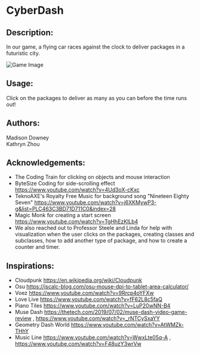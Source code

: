 # CyberDash
## Description:
In our game, a flying car races against the clock to deliver packages in a futuristic city.

![Game Image](Users/madi/Desktop/Project_II.Code/gamepicture.png)

## Usage:
Click on the packages to deliver as many as you can before the time runs out!

## Authors:
Madison Downey\
Kathryn Zhou

## Acknowledgements:
- The Coding Train for clicking on objects and mouse interaction
- ByteSize Coding for side-scrolling effect https://www.youtube.com/watch?v=4Ud3oX-cKxc 
- TeknoAXE's Royalty Free Music for background song "Nineteen Eighty Seven" https://www.youtube.com/watch?v=j6XKMywP3-g&list=PLC463C3BD71D711C0&index=28 
- Magic Monk for creating a start screen https://www.youtube.com/watch?v=TgHhEzKlLb4 
- We also reached out to Professor Steele and Linda for help with visualization when the user clicks on the packages, creating classes and subclasses, how to add another type of package, and how to create a counter and timer.

## Inspirations:
- Cloudpunk https://en.wikipedia.org/wiki/Cloudpunk 
- Osu https://jscalc-blog.com/osu-mouse-dpi-to-tablet-area-calculator/ 
- Voez https://www.youtube.com/watch?v=9Rrcp4oYFXw 
- Love Live https://www.youtube.com/watch?v=fF62L8c5faQ 
- Piano Tiles https://www.youtube.com/watch?v=LuP20wNN-B4 
- Muse Dash https://thetech.com/2019/07/02/muse-dash-video-game-review , https://www.youtube.com/watch?v=_rNTCySxaYY 
- Geometry Dash World https://www.youtube.com/watch?v=AtWMZk-THhY 
- Music Line https://www.youtube.com/watch?v=WwxLte05q-A , https://www.youtube.com/watch?v=F48uzY3wrVw 
